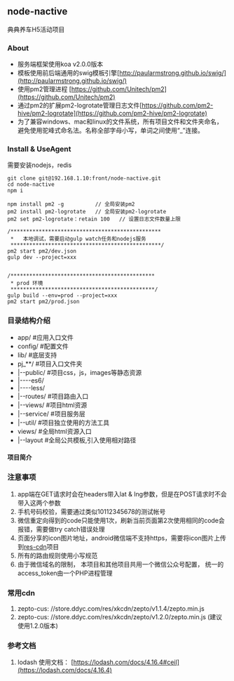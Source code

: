 ## node-nactive

典典养车H5活动项目

### About

+ 服务端框架使用koa v2.0.0版本
+ 模板使用前后端通用的swig模板引擎[http://paularmstrong.github.io/swig/](http://paularmstrong.github.io/swig/)
+ 使用pm2管理进程 [https://github.com/Unitech/pm2](https://github.com/Unitech/pm2)
+ 通过pm2的扩展pm2-logrotate管理日志文件[https://github.com/pm2-hive/pm2-logrotate](https://github.com/pm2-hive/pm2-logrotate)
+ 为了兼容windows、mac和linux的文件系统，所有项目文件和文件夹命名，避免使用驼峰式命名法。名称全部字母小写，单词之间使用“_”连接。

### Install & UseAgent

需要安装nodejs，redis
```
git clone git@192.168.1.10:front/node-nactive.git
cd node-nactive
npm i

npm install pm2 -g          // 全局安装pm2
pm2 install pm2-logrotate   // 全局安装pm2-logrotate
pm2 set pm2-logrotate：retain 100   // 设置日志文件数量上限

/************************************************
 *   本地调试，需要启动gulp watch任务和nodejs服务
 ************************************************/
pm2 start pm2/dev.json
gulp dev --project=xxx


/**********************************************
 * prod 环境
 **********************************************/
gulp build --env=prod --project=xxx
pm2 start pm2/prod.json

```

### 目录结构介绍

+ app/         #应用入口文件
+ config/      #配置文件
+ lib/         #底层支持
+ pj_**/       #项目入口文件夹
+ |--public/      #项目css，js，images等静态资源
+ |----es6/
+ |----less/
+ |--routes/      #项目路由入口
+ |--views/       #项目html资源
+ |--service/     #项目服务层
+ |--util/        #项目独立使用的方法工具
+ views/       #全局html资源入口
+ |--layout    #全局公共模板,引入使用相对路径

#### 项目简介

### 注意事项

1. app端在GET请求时会在headers带入lat & lng参数，但是在POST请求时不会带入这两个参数
2. 手机号码校验，需要通过类似10112345678的测试帐号
3. 微信重定向得到的code只能使用1次，刷新当前页面第2次使用相同的code会报错，需要做try catch错误处理
4. 页面分享的icon图片地址，android微信端不支持https，需要将icon图片上传到[res-cdn](http://192.168.1.10/front/res-cdn)项目
5. 所有的路由规则使用小写规范
6. 由于微信域名的限制， 本项目和其他项目共用一个微信公众号配置， 统一的access_token由一个PHP进程管理

### 常用cdn

1. zepto-cus: //store.ddyc.com/res/xkcdn/zepto/v1.1.4/zepto.min.js
2. zepto-cus: //store.ddyc.com/res/xkcdn/zepto/v1.2.0/zepto.min.js (建议使用1.2.0版本)


### 参考文档

1. lodash 使用文档： [https://lodash.com/docs/4.16.4#ceil](https://lodash.com/docs/4.16.4)





